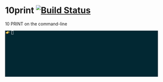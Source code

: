 # 10print [![Build Status](https://travis-ci.org/hendriklammers/10print.svg?branch=master)](https://travis-ci.org/hendriklammers/10print)

10 PRINT on the command-line

![10 PRINT](example.gif)
